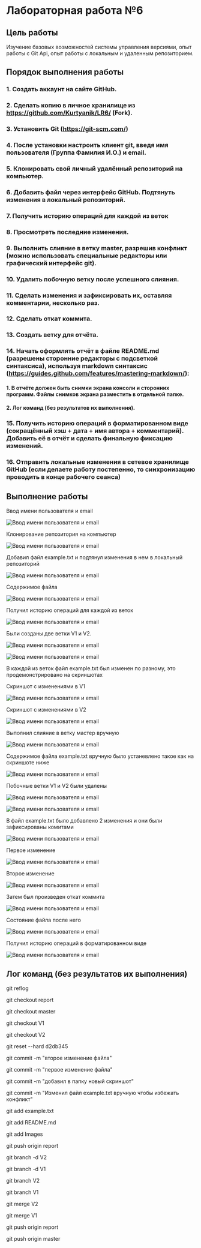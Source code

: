# __Лабораторная работа №6__
## __Цель работы__
Изучение базовых возможностей системы управления версиями, опыт работы с Git Api, опыт работы с локальным и удаленным репозиторием. 
## __Порядок выполнения работы__
### 1. Создать аккаунт на сайте GitHub.
### 2. Сделать копию в личное хранилище из https://github.com/Kurtyanik/LR6/ (Fork).
### 3. Установить Git (https://git-scm.com/)
### 4. После установки настроить клиент git, введя имя пользователя (Группа Фамилия И.О.) и email.
### 5. Клонировать свой личный удалённый репозиторий на компьютер.
### 6. Добавить файл через интерфейс GitHub. Подтянуть изменения в локальный репозиторий. 
### 7. Получить историю операций для каждой из веток
### 8. Просмотреть последние изменения.
### 9. Выполнить слияние в ветку master, разрешив конфликт (можно использовать специальные редакторы или графический интерфейс git).
### 10. Удалить побочную ветку после успешного слияния.
### 11. Сделать изменения и зафиксировать их, оставляя комментарии, несколько раз. 
### 12. Сделать откат коммита.
### 13. Создать ветку для отчёта.
### 14. Начать оформлять отчёт в файле README.md (разрешены сторонние редакторы с подсветкой синтаксиса), используя markdown синтаксис (https://guides.github.com/features/mastering-markdown/): 
#### 1. В отчёте должен быть снимки экрана консоли и сторонних программ. Файлы снимков экрана разместить в отдельной папке. 
#### 2. Лог команд (без результатов их выполнения).
### 15. Получить историю операций в форматированном виде (сокращённый хэш + дата + имя автора + комментарий). Добавить её в отчёт и сделать финальную фиксацию изменений. 
### 16. Отправить локальные изменения в сетевое хранилище GitHub (если делаете работу постепенно, то синхронизацию проводить в конце рабочего сеанса)
## __Выполнение работы__
Ввод имени пользователя и email

![Ввод имени пользователя и email](/Images/Screenshot_1.png)


Клонирование репозитория на компьютер

![Ввод имени пользователя и email](/Images/Screenshot_2.png)


Добавил файл example.txt и подтянул изменения в нем в локальный репозиторий

![Ввод имени пользователя и email](/Images/Screenshot_3.png)

Содержимое файла

![Ввод имени пользователя и email](/Images/Screenshot_14.png)


Получил историю операций для каждой из веток

![Ввод имени пользователя и email](/Images/Screenshot_4.png)

Были созданы две ветки V1 и V2. 

![Ввод имени пользователя и email](/Images/Screenshot_6.png)

![Ввод имени пользователя и email](/Images/Screenshot_8.png)

В каждой из веток файл example.txt был изменен по разному, это продемонстрировано на скриншотах

Скриншот с изменениями в V1

![Ввод имени пользователя и email](/Images/Screenshot_15.png)

Скриншот с изменениями в V2

![Ввод имени пользователя и email](/Images/Screenshot_16.png)

Выполнил слияние в ветку мастер вручную

![Ввод имени пользователя и email](/Images/Screenshot_9.png)

Содержимое файла example.txt вручную было устаневлено такое как на скриншоте ниже

![Ввод имени пользователя и email](/Images/Screenshot_17.png)

Побочные ветки V1 и V2 были удалены

![Ввод имени пользователя и email](/Images/Screenshot_11.png)

![Ввод имени пользователя и email](/Images/Screenshot_20.png)

В файл example.txt было добавлено 2 изменения и они были зафиксированы комитами

![Ввод имени пользователя и email](/Images/Screenshot_21.png)

Первое изменение 

![Ввод имени пользователя и email](/Images/Screenshot_19.png)

Второе изменение

![Ввод имени пользователя и email](/Images/Screenshot_18.png)

Затем был произведен откат коммита

![Ввод имени пользователя и email](/Images/Screenshot_22.png)

Состояние файла после него

![Ввод имени пользователя и email](/Images/Screenshot_19.png)

Получил историю операций в форматированном виде 

![Ввод имени пользователя и email](/Images/Screenshot_23.png)

## __Лог команд (без результатов их выполнения)__

git reflog

git checkout report

git checkout master

git checkout V1

git checkout V2

git reset --hard d2db345

git commit -m "второе изменение файла"

git commit -m "первое изменение файла"

git commit -m "добавил в папку новый скриншот"

git commit -m "Изменил файл example.txt вручную чтобы избежать конфликт"

git add example.txt

git add README.md

git add Images

git push origin report

git branch -d V2

git branch -d V1

git branch V2

git branch V1

git merge V2

git merge V1

git push origin report

git push origin master







